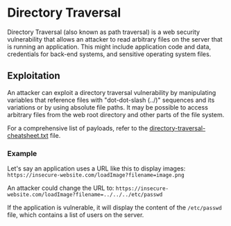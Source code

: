 # Directory Traversal

Directory Traversal (also known as path traversal) is a web security vulnerability that allows an attacker to read arbitrary files on the server that is running an application. This might include application code and data, credentials for back-end systems, and sensitive operating system files.

## Exploitation

An attacker can exploit a directory traversal vulnerability by manipulating variables that reference files with "dot-dot-slash (../)" sequences and its variations or by using absolute file paths. It may be possible to access arbitrary files from the web root directory and other parts of the file system.

For a comprehensive list of payloads, refer to the [directory-traversal-cheatsheet.txt](directory-traversal-cheatsheet.txt) file.

### Example

Let's say an application uses a URL like this to display images:
`https://insecure-website.com/loadImage?filename=image.png`

An attacker could change the URL to:
`https://insecure-website.com/loadImage?filename=../../../etc/passwd`

If the application is vulnerable, it will display the content of the `/etc/passwd` file, which contains a list of users on the server.